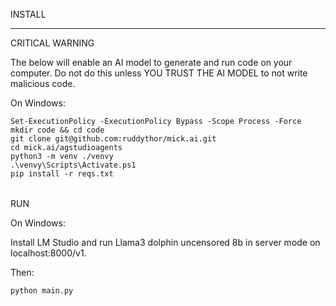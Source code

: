 ######
INSTALL

-------
CRITICAL WARNING

The below will enable an AI model to generate and run code on your computer. Do not do this unless YOU TRUST THE AI MODEL to not write malicious code.


On Windows:
```
Set-ExecutionPolicy -ExecutionPolicy Bypass -Scope Process -Force
mkdir code && cd code
git clone git@github.com:ruddythor/mick.ai.git
cd mick.ai/agstudioagents
python3 -m venv ./venvy
.\venvy\Scripts\Activate.ps1
pip install -r reqs.txt
```

######
RUN

On Windows:

Install LM Studio and run Llama3 dolphin uncensored 8b in server mode on localhost:8000/v1.


Then:

```
python main.py
```
